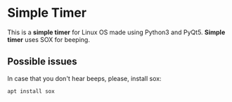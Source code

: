 # Simple Timer

This is a **simple timer** for Linux OS made using Python3 and PyQt5.
**Simple timer** uses SOX for beeping.

## Possible issues
In case that you don't hear beeps, please, install sox:
```
apt install sox
```
